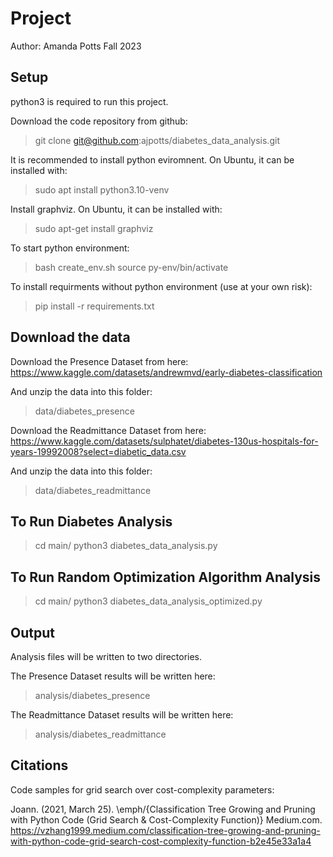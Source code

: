 # Project
Author: Amanda Potts
Fall 2023


## Setup

python3 is required to run this project.

Download the code repository from github:
> git clone git@github.com:ajpotts/diabetes_data_analysis.git

It is recommended to install python eviromnent.  On Ubuntu, it can be installed with:
> sudo apt install python3.10-venv

Install graphviz.  On Ubuntu, it can be installed with:
> sudo apt-get install graphviz

To start python environment:
> bash create_env.sh 
> source py-env/bin/activate

To install requirments without python environment (use at your own risk):
> pip install -r requirements.txt



## Download the data

Download the Presence Dataset from here:
https://www.kaggle.com/datasets/andrewmvd/early-diabetes-classification

And unzip the data into this folder:
> data/diabetes_presence

Download the Readmittance Dataset from here:
https://www.kaggle.com/datasets/sulphatet/diabetes-130us-hospitals-for-years-19992008?select=diabetic_data.csv

And unzip the data into this folder:
> data/diabetes_readmittance



## To Run Diabetes Analysis

> cd main/
> python3 diabetes_data_analysis.py

## To Run Random Optimization Algorithm Analysis

> cd main/
> python3 diabetes_data_analysis_optimized.py


## Output

Analysis files will be written to two directories.  

The Presence Dataset results will be written here:
> analysis/diabetes_presence

The Readmittance Dataset results will be written here:
> analysis/diabetes_readmittance

## Citations

Code samples for grid search over cost-complexity parameters:

Joann. (2021, March 25). \emph/{Classification Tree Growing and Pruning with Python Code (Grid Search & Cost-Complexity Function)} Medium.com. https://vzhang1999.medium.com/classification-tree-growing-and-pruning-with-python-code-grid-search-cost-complexity-function-b2e45e33a1a4


